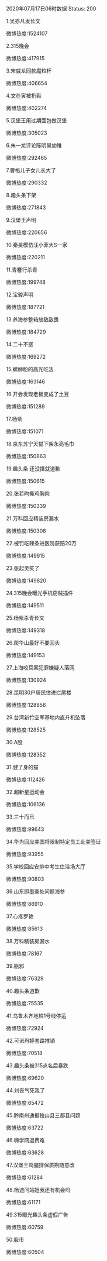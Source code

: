 2020年07月17日06时数据
Status: 200

1.吴亦凡发长文

微博热度:1524107

2.315晚会

微博热度:417915

3.宋威龙同款魔粒杯

微博热度:406654

4.文在寅被扔鞋

微博热度:402274

5.汉堡王用过期面包做汉堡

微博热度:305023

6.朱一龙评论陈明昊幼稚

微博热度:292465

7.曹格儿子女儿长大了

微博热度:290332

8.趣头条下架

微博热度:271843

9.汉堡王声明

微博热度:220656

10.秦昊模仿汪小菲大S一家

微博热度:220211

11.青簪行杀青

微博热度:199748

12.宝骏声明

微博热度:187721

13.养海参整箱放敌敌畏

微博热度:184729

14.二十不惑

微博热度:169272

15.螺蛳粉的高光吃法

微博热度:163146

16.开会发现老板变成了土豆

微博热度:151289

17.杨紫

微博热度:151071

18.京东苏宁天猫下架永亮毛巾

微博热度:150863

19.趣头条 还没播就道歉

微博热度:150615

20.张若昀撕鸡胸肉

微博热度:150339

21.万科回应精装房漏水

微博热度:150308

22.被罚吃辣条进医院获赔20万

微博热度:149915

23.张起灵笑了

微博热度:149820

24.315晚会曝光手机窃贼插件

微博热度:149511

25.杨紫杀青长文

微博热度:149318

26.爬华山最好不要回头

微博热度:149153

27.上海咬耳案犯罪嫌疑人落网

微博热度:130924

28.昆明30户居民住进烂尾楼

微博热度:128856

29.台湾新竹空军基地内直升机坠落

微博热度:128525

30.A股

微博热度:128352

31.健了身的猫

微博热度:112426

32.超新星运动会

微博热度:106136

33.三十而已

微博热度:99643

34.华为回应美国将限制特定员工赴美签证

微博热度:93955

35.学校回应安排中考生住浴场大厅

微博热度:90803

36.山东即墨查处问题海参

微博热度:86910

37.心疼罗艳

微博热度:85613

38.万科精装房漏水

微博热度:78167

39.瓶邪

微博热度:76329

40.趣头条道歉

微博热度:75535

41.乌鲁木齐地铁1号线停运

微博热度:72924

42.可诺丹婷套路推销

微博热度:70518

43.趣头条被315点名后暴跌

微博热度:69620

44.刘丧气死我了

微博热度:65472

45.黔南州通报独山县三都县问题

微博热度:63722

46.嗨学网退费难

微博热度:63628

47.汉堡王鸡腿排保质期随意改

微博热度:61284

48.杨迪问站姐我还有机会吗

微博热度:61171

49.315曝光趣头条虚假广告

微博热度:60759

50.股市

微博热度:60504

